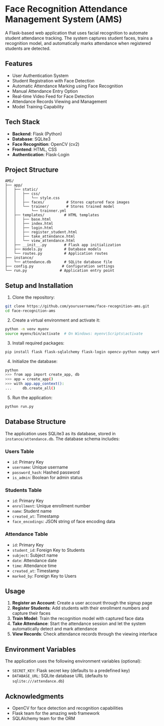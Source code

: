 # Face Recognition Attendance Management System (AMS)

A Flask-based web application that uses facial recognition to automate student attendance tracking. The system captures student faces, trains a recognition model, and automatically marks attendance when registered students are detected.

## Features

- User Authentication System
- Student Registration with Face Detection
- Automatic Attendance Marking using Face Recognition
- Manual Attendance Entry Option
- Real-time Video Feed for Face Detection
- Attendance Records Viewing and Management
- Model Training Capability

## Tech Stack

- **Backend**: Flask (Python)
- **Database**: SQLite3
- **Face Recognition**: OpenCV (cv2)
- **Frontend**: HTML, CSS
- **Authentication**: Flask-Login

## Project Structure
```
AMS/
├── app/
│   ├── static/
│   │   ├── css/
│   │   │   └── style.css
│   │   ├── faces/          # Stores captured face images
│   │   └── trainer/        # Stores trained model
│   │       └── trainner.yml
│   ├── templates/         # HTML templates
│   │   ├── base.html
│   │   ├── index.html
│   │   ├── login.html
│   │   ├── register_student.html
│   │   ├── take_attendance.html
│   │   └── view_attendance.html
│   ├── __init__.py        # Flask app initialization
│   ├── models.py          # Database models
│   └── routes.py          # Application routes
├── instance/
│   └── attendance.db      # SQLite database file
├── config.py             # Configuration settings
└── run.py               # Application entry point
```

## Setup and Installation

1. Clone the repository:
```bash
git clone https://github.com/yourusername/face-recognition-ams.git
cd face-recognition-ams
```

2. Create a virtual environment and activate it:
```bash
python -m venv myenv
source myenv/bin/activate  # On Windows: myenv\Scripts\activate
```

3. Install required packages:
```bash
pip install flask flask-sqlalchemy flask-login opencv-python numpy werkzeug
```

4. Initialize the database:
```bash
python
>>> from app import create_app, db
>>> app = create_app()
>>> with app.app_context():
...     db.create_all()
```

5. Run the application:
```bash
python run.py
```

## Database Structure

The application uses SQLite3 as its database, stored in `instance/attendance.db`. The database schema includes:

### Users Table
- `id`: Primary Key
- `username`: Unique username
- `password_hash`: Hashed password
- `is_admin`: Boolean for admin status

### Students Table
- `id`: Primary Key
- `enrollment`: Unique enrollment number
- `name`: Student name
- `created_at`: Timestamp
- `face_encodings`: JSON string of face encoding data

### Attendance Table
- `id`: Primary Key
- `student_id`: Foreign Key to Students
- `subject`: Subject name
- `date`: Attendance date
- `time`: Attendance time
- `created_at`: Timestamp
- `marked_by`: Foreign Key to Users

## Usage

1. **Register an Account**: Create a user account through the signup page
2. **Register Students**: Add students with their enrollment numbers and capture their faces
3. **Train Model**: Train the recognition model with captured face data
4. **Take Attendance**: Start the attendance session and let the system automatically detect and mark attendance
5. **View Records**: Check attendance records through the viewing interface

## Environment Variables

The application uses the following environment variables (optional):
- `SECRET_KEY`: Flask secret key (defaults to a predefined key)
- `DATABASE_URL`: SQLite database URL (defaults to `sqlite:///attendance.db`)


## Acknowledgments

- OpenCV for face detection and recognition capabilities
- Flask team for the amazing web framework
- SQLAlchemy team for the ORM
